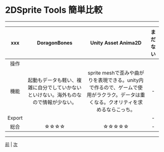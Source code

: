 
# 2DSprite Tools 簡単比較 

--- 

|xxx|DoragonBones|Unity Asset Anima2D|まだない|
|:--:|:--:|:--:|:--:|
|操作|||||-|
|機能|起動もデータも軽い、複雑に自分でしていかないといけない。海外ものなので情報が少ない。|sprite meshで歪みや曲がりを表現できる。unity内で作るので、ゲームで使用がラクラク。データは重くなる。クオリティを求めるならこっち。|-|
|Export|||-|
|総合|☆☆☆☆|☆☆☆☆☆|-|

---


[前](https://github.com/175B005/weekreport4) | [次](https://github.com/175B005/weekreport6)
